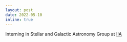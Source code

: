 ```yaml
---
layout: post
date: 2022-05-10
inline: true
---
```

<p> Interning in Stellar and Galactic Astronomy Group
 at <a href="https://www.iiap.res.in/">IIA </a> </p>